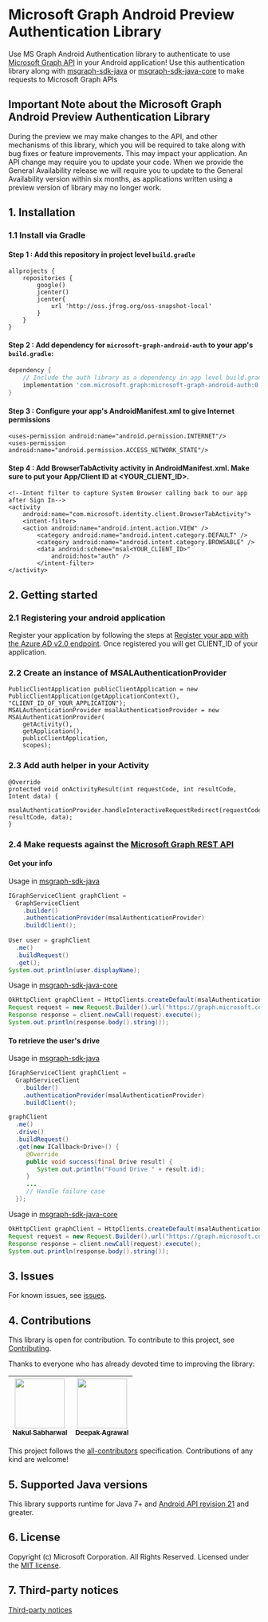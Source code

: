 # Microsoft Graph Android Preview Authentication Library

Use MS Graph Android Authentication library to authenticate to use [Microsoft Graph API](https://graph.microsoft.io/en-us/getting-started) in your Android application!
Use this authentication library along with [msgraph-sdk-java](https://github.com/microsoftgraph/msgraph-sdk-java) or [msgraph-sdk-java-core](https://github.com/microsoftgraph/msgraph-sdk-java-core) to make requests to Microsoft Graph APIs

## Important Note about the Microsoft Graph Android Preview Authentication Library
During the preview we may make changes to the API, and other mechanisms of this library, which you will be required to take along with bug fixes or feature improvements. This may impact your application. An API change may require you to update your code. When we provide the General Availability release we will require you to update to the General Availability version within six months, as applications written using a preview version of library may no longer work.

## 1. Installation

### 1.1 Install via Gradle

#### Step 1 : Add this repository in project level `build.gradle`
```
allprojects {
    repositories {
        google()
        jcenter()
        jcenter{
            url 'http://oss.jfrog.org/oss-snapshot-local'
        }
    }
}
```

#### Step 2 : Add dependency for `microsoft-graph-android-auth` to your app's `build.gradle`:

```gradle
dependency {
    // Include the auth library as a dependency in app level build.gradle
    implementation 'com.microsoft.graph:microsoft-graph-android-auth:0.1.0-SNAPSHOT'
}
```

#### Step 3 : Configure your app's AndroidManifest.xml to give Internet permissions
```
<uses-permission android:name="android.permission.INTERNET"/>
<uses-permission android:name="android.permission.ACCESS_NETWORK_STATE"/>
```
#### Step 4 : Add BrowserTabActivity activity in AndroidManifest.xml. Make sure to put your App/Client ID at <YOUR_CLIENT_ID>.
```
<!--Intent filter to capture System Browser calling back to our app after Sign In-->
<activity
    android:name="com.microsoft.identity.client.BrowserTabActivity">
    <intent-filter>
    <action android:name="android.intent.action.VIEW" />
        <category android:name="android.intent.category.DEFAULT" />
        <category android:name="android.intent.category.BROWSABLE" />
        <data android:scheme="msal<YOUR_CLIENT_ID>"
            android:host="auth" />
        </intent-filter>
</activity>
```

## 2. Getting started

### 2.1 Registering your android application
Register your application by following the steps at [Register your app with the Azure AD v2.0 endpoint](https://developer.microsoft.com/en-us/graph/docs/concepts/auth_register_app_v2).
Once registered you will get CLIENT_ID of your application.

### 2.2 Create an instance of **MSALAuthenticationProvider**

```
PublicClientApplication publicClientApplication = new PublicClientApplication(getApplicationContext(), "CLIENT_ID_OF_YOUR_APPLICATION");
MSALAuthenticationProvider msalAuthenticationProvider = new MSALAuthenticationProvider(
    getActivity(),
    getApplication(),
    publicClientApplication,
    scopes);
```

### 2.3 Add auth helper in your Activity
```
@Override
protected void onActivityResult(int requestCode, int resultCode, Intent data) {
    msalAuthenticationProvider.handleInteractiveRequestRedirect(requestCode, resultCode, data);
}
```

### 2.4 Make requests against the [Microsoft Graph REST API](https://developer.microsoft.com/en-us/graph/docs/concepts/overview)

#### **Get your info**
Usage in [msgraph-sdk-java](https://github.com/microsoftgraph/msgraph-sdk-java)
```java
IGraphServiceClient graphClient =
  GraphServiceClient
    .builder()
    .authenticationProvider(msalAuthenticationProvider)
    .buildClient();
    
User user = graphClient
  .me()
  .buildRequest()
  .get();
System.out.println(user.displayName);
```

Usage in [msgraph-sdk-java-core](https://github.com/microsoftgraph/msgraph-sdk-java-core)
```java
OkHttpClient graphClient = HttpClients.createDefault(msalAuthenticationProvider);
Request request = new Request.Builder().url("https://graph.microsoft.com/v1.0/me").build();
Response response = client.newCall(request).execute();
System.out.println(response.body().string());
```
  
#### **To retrieve the user's drive**
Usage in [msgraph-sdk-java](https://github.com/microsoftgraph/msgraph-sdk-java)
```java
IGraphServiceClient graphClient =
  GraphServiceClient
    .builder()
    .authenticationProvider(msalAuthenticationProvider)
    .buildClient();

graphClient
  .me()
  .drive()
  .buildRequest()
  .get(new ICallback<Drive>() {
     @Override
     public void success(final Drive result) {
        System.out.println("Found Drive " + result.id);
     }
     ...
     // Handle failure case
  });
```

Usage in [msgraph-sdk-java-core](https://github.com/microsoftgraph/msgraph-sdk-java-core)
```java
OkHttpClient graphClient = HttpClients.createDefault(msalAuthenticationProvider);
Request request = new Request.Builder().url("https://graph.microsoft.com/v1.0/me/drive").build();
Response response = client.newCall(request).execute();
System.out.println(response.body().string());
```

## 3. Issues

For known issues, see [issues](https://github.com/microsoftgraph/msgraph-sdk-android-auth/issues).

## 4. Contributions

This library is open for contribution. To contribute to this project, see [Contributing](https://github.com/microsoftgraph/msgraph-sdk-android-auth/blob/master/CONTRIBUTING.md).

Thanks to everyone who has already devoted time to improving the library:

<!-- ALL-CONTRIBUTORS-LIST:START  -->
<!-- prettier-ignore -->
| [<img src="https://avatars3.githubusercontent.com/u/16473684?v=4" width="100px;"/><br /><sub><b>Nakul Sabharwal</b></sub>](https://developer.microsoft.com/graph)<br />[](#question-NakulSabharwal "Answering Questions") [](https://github.com/microsoftgraph/msgraph-sdk-android-auth/commits?author=NakulSabharwal "Code") [](https://github.com/microsoftgraph/msgraph-sdk-android-auth/wiki "Documentation") [](#review-NakulSabharwal "Reviewed Pull Requests") [](https://github.com/microsoftgraph/msgraph-sdk-android-auth/commits?author=NakulSabharwal "Tests")| [<img src="https://avatars2.githubusercontent.com/u/3197588?v=4" width="100px;"/><br /><sub><b>Deepak Agrawal</b></sub>](https://github.com/deepak2016)<br />
| :---: | :---: |
<!-- ALL-CONTRIBUTORS-LIST:END -->

This project follows the [all-contributors](https://github.com/kentcdodds/all-contributors) specification. Contributions of any kind are welcome!

## 5. Supported Java versions
This library supports runtime for Java 7+ and [Android API revision 21](http://source.android.com/source/build-numbers.html) and greater.

## 6. License

Copyright (c) Microsoft Corporation. All Rights Reserved. Licensed under the [MIT license](LICENSE).

## 7. Third-party notices

[Third-party notices](THIRD%20PARTY%20NOTICES)

